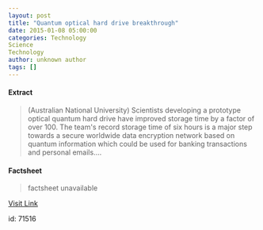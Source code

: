 ```yaml
---
layout: post
title: "Quantum optical hard drive breakthrough"
date: 2015-01-08 05:00:00
categories: Technology
Science
Technology
author: unknown author
tags: []
---
```



#### Extract
>(Australian National University) Scientists developing a prototype optical quantum hard drive have improved storage time by a factor of over 100. The team's record storage time of six hours is a major step towards a secure worldwide data encryption network based on quantum information which could be used for banking transactions and personal emails....

#### Factsheet
>factsheet unavailable

[Visit Link](http://www.eurekalert.org/pub_releases/2015-01/anu-qoh010815.php)

id:   71516


